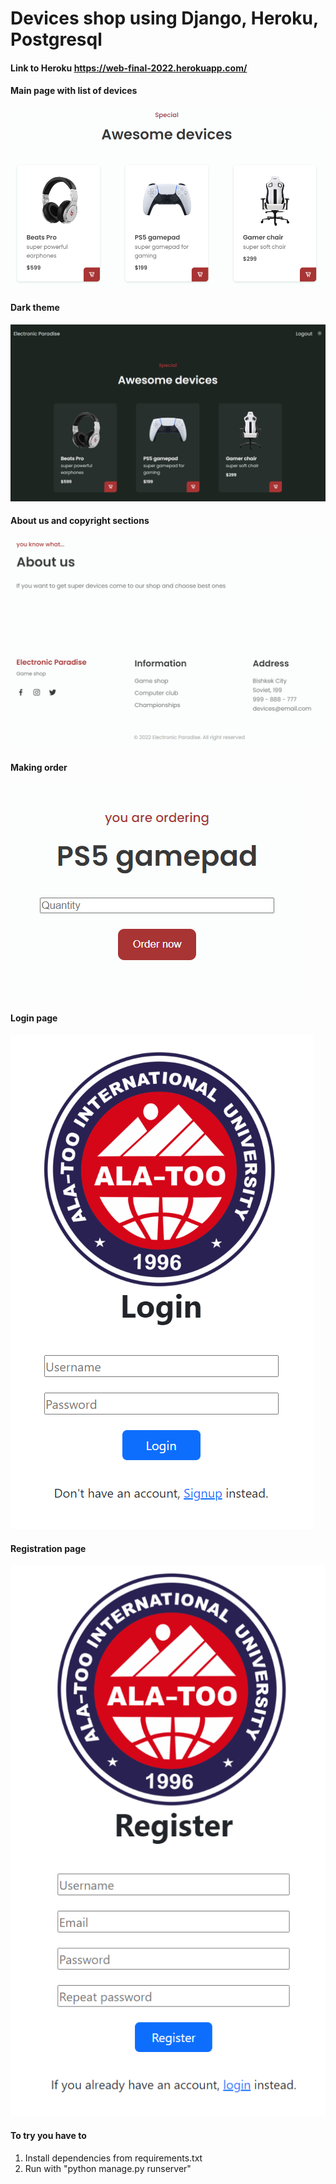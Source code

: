 #  Devices shop using Django, Heroku, Postgresql

#### Link to Heroku https://web-final-2022.herokuapp.com/

#### Main page with list of devices
![](doc/1.png)

#### Dark theme
![](doc/2.png)

#### About us and copyright sections
![](doc/3.png)

#### Making order
![](doc/4.png)

#### Login page
![](doc/5.png)

#### Registration page
![](doc/6.png)

#### To try you have to
1. Install dependencies from requirements.txt
2. Run with "python manage.py runserver"

